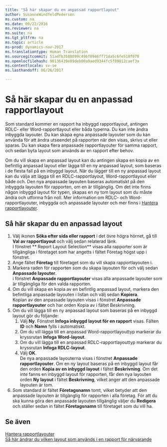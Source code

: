 ```yaml
---
title: "Så här skapar du en anpassad rapportlayout"
author: SusanneWindfeldPedersen
ms.custom: na
ms.date: 09/22/2016
ms.reviewer: na
ms.suite: na
ms.tgt_pltfrm: na
ms.topic: article
ms-prod: dynamics-nav-2017
ms.translationtype: Human Translation
ms.sourcegitcommit: 51adfb3588099c496f0946ff71da5c6fe518f070
ms.openlocfilehash: 90136439e09deb00a9aed9344fc5f89812caef3a
ms.contentlocale: sv-se
ms.lasthandoff: 06/26/2017

---
```


# <a name="how-to-create-a-custom-report-layout"></a>Så här skapar du en anpassad rapportlayout
Som standard kommer en rapport ha inbyggd rapportlayout, antingen RDLC- eller Word-rapportlayout eller båda typerna. Du kan inte ändra inbyggda layouter. Du kan skapa egna anpassade layouter som du kan använda för att ändra utseendet på rapporten när den visas, skrivs ut eller sparas. Du kan skapa flera anpassade rapportlayouter för samma rapport, och sedan byta layout som används av en rapport efter behov.

Om du vill skapa en anpassad layout kan du antingen skapa en kopia av en befintlig anpassad layout eller lägga till en ny anpassad layout, som baseras i de flesta fall på en inbyggd layout. När du lägger till en ny anpassad layout kan du välja att lägga till en RDLC-rapportlayout, Word-rapportlayout eller både och. Den nya anpassade layouten baseras automatiskt på den inbyggda layouten för rapporten, om en är tillgänglig. Om det inte finns någon inbyggd layout för typen, skapas en ny tom layout som du måste ändra och utforma från noll. Mer information om RDLC- och Word-rapportlayouter, inbyggda och anpassade layouter och mer finns i [Hantera rapportlayouter](ui-manage-report-layouts.md).  

## <a name="to-create-a-custom-layout"></a>Så här skapar du en anpassad layout
1. Välj ikonen **Söka efter sida eller rapport** i det övre högra hörnet, gå till **Val av rapportlayout** och välj sedan relaterad länk.  
I fönstret ** Report Layout Selection** visas alla rapporter som är tillgängliga i företaget som har angetts i fältet Företag högst upp i fönstret.
2. Ange fältet **Företag** till företaget som du vill skapa rapportlayouten i.
3. Markera raden för rapporten som du skapa layouten för och välj sedan **Anpassade layouter**.  
i fönstret **Anpassade rapportlayouter** visas alla anpassade layouter som är tillgängliga för den valda rapporten.
4. Om du vill skapa en kopia av en befintlig anpassad layout, markera den befintliga anpassade layouten i listan och välj sedan **Kopiera**.  
Kopian av den anpassade layouten visas i fönstret **Anpassade rapportlayouter** och har orden Kopia av i fältet Beskrivning.
5. Om du vill lägga till en ny anpassad layout som baseras på en inbyggd layout gör du följande:  
    1. Välj **Ny**. Fönstret **Infoga inbyggd layout för en rapport** visas. Fälten **ID** och **Namn** fylls i automatiskt.
    2. Om du vill lägga till en anpassad Word-rapportlayouttyp markerar du kryssrutan **Infoga Word-layout**.
    3. Om du vill lägga till en anpassad RDLC-rapportlayouttyp markerar du kryssrutan **Infoga RDLC-layout**.
    4. Välj **OK**.  
    De nya anpassade layouterna visas i fönstret **Anpassade rapportlayouter**. Om en ny layout baseras på en inbyggd layout får den orden **Kopia av en inbyggd layout** i fältet **Beskrivning**. Om det inte fanns en inbyggd layout för rapporten, får den nya layouten orden **Ny layout** i fältet **Beskrivning**, vilket anger att den anpassade layouten är tom.
6. Som standard är fältet **Företagsnamn** tomt, vilket betyder att den anpassade layouten är tillgänglig för rapporten i alla företag. För att du ska kunna göra den anpassade layouten tillgänglig väljer du **Redigera** och ställer sedan in fältet **Företagsnamn** till företaget som du vill ha.

## <a name="see-also"></a>Se även
[Hantera rapportlayouter](ui-manage-report-layouts.md)  
[Så här ändrar du vilken layout som används i en rapport för närvarande](ui-how-change-layout-currently-used-report.md)

